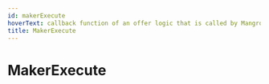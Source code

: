 ```yaml
---
id: makerExecute
hoverText: callback function of an offer logic that is called by Mangrove to prior to a trade settlement.
title: MakerExecute
---
```


# MakerExecute

